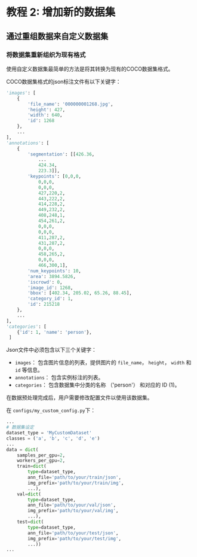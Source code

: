 # 教程 2: 增加新的数据集

## 通过重组数据来自定义数据集

### 将数据集重新组织为现有格式

使用自定义数据集最简单的方法是将其转换为现有的COCO数据集格式。

COCO数据集格式的json标注文件有以下关键字：

```python
'images': [
    {
        'file_name': '000000001268.jpg',
        'height': 427,
        'width': 640,
        'id': 1268
    },
    ...
],
'annotations': [
    {
        'segmentation': [[426.36,
            ...
            424.34,
            223.3]],
        'keypoints': [0,0,0,
            0,0,0,
            0,0,0,
            427,220,2,
            443,222,2,
            414,228,2,
            449,232,2,
            408,248,1,
            454,261,2,
            0,0,0,
            0,0,0,
            411,287,2,
            431,287,2,
            0,0,0,
            458,265,2,
            0,0,0,
            466,300,1],
        'num_keypoints': 10,
        'area': 3894.5826,
        'iscrowd': 0,
        'image_id': 1268,
        'bbox': [402.34, 205.02, 65.26, 88.45],
        'category_id': 1,
        'id': 215218
    },
    ...
],
'categories': [
    {'id': 1, 'name': 'person'},
 ]
```

Json文件中必须包含以下三个关键字：

- `images`： 包含图片信息的列表，提供图片的 `file_name`， `height`， `width` 和 `id` 等信息。
- `annotations`： 包含实例标注的列表。
- `categories`： 包含数据集中分类的名称 （'person'） 和对应的 ID (1)。

在数据预处理完成后，用户需要修改配置文件以使用该数据集。

在 `configs/my_custom_config.py`下：

```python
...
# 数据集设定
dataset_type = 'MyCustomDataset'
classes = ('a', 'b', 'c', 'd', 'e')
...
data = dict(
    samples_per_gpu=2,
    workers_per_gpu=2,
    train=dict(
        type=dataset_type,
        ann_file='path/to/your/train/json',
        img_prefix='path/to/your/train/img',
        ...),
    val=dict(
        type=dataset_type,
        ann_file='path/to/your/val/json',
        img_prefix='path/to/your/val/img',
        ...),
    test=dict(
        type=dataset_type,
        ann_file='path/to/your/test/json',
        img_prefix='path/to/your/test/img',
        ...))
...
```
